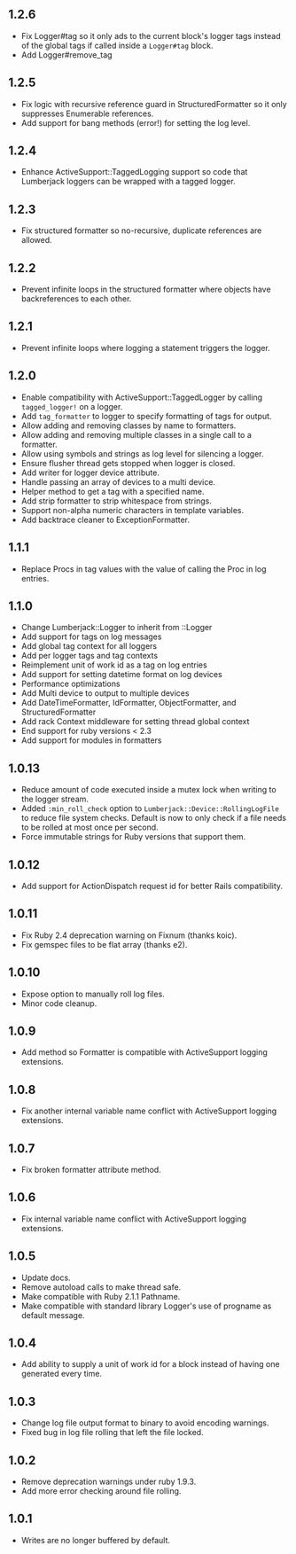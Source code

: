 ## 1.2.6

* Fix Logger#tag so it only ads to the current block's logger tags instead of the global tags if called inside a `Logger#tag` block.
* Add Logger#remove_tag

## 1.2.5

* Fix logic with recursive reference guard in StructuredFormatter so it only suppresses Enumerable references.
* Add support for bang methods (error!) for setting the log level.

## 1.2.4

* Enhance ActiveSupport::TaggedLogging support so code that Lumberjack loggers can be wrapped with a tagged logger.

## 1.2.3

* Fix structured formatter so no-recursive, duplicate references are allowed.

## 1.2.2

* Prevent infinite loops in the structured formatter where objects have backreferences to each other.

## 1.2.1

* Prevent infinite loops where logging a statement triggers the logger.

## 1.2.0

* Enable compatibility with ActiveSupport::TaggedLogger by calling `tagged_logger!` on a logger.
* Add `tag_formatter` to logger to specify formatting of tags for output.
* Allow adding and removing classes by name to formatters.
* Allow adding and removing multiple classes in a single call to a formatter.
* Allow using symbols and strings as log level for silencing a logger.
* Ensure flusher thread gets stopped when logger is closed.
* Add writer for logger device attribute.
* Handle passing an array of devices to a multi device.
* Helper method to get a tag with a specified name.
* Add strip formatter to strip whitespace from strings.
* Support non-alpha numeric characters in template variables.
* Add backtrace cleaner to ExceptionFormatter.

## 1.1.1

* Replace Procs in tag values with the value of calling the Proc in log entries.

## 1.1.0

* Change Lumberjack::Logger to inherit from ::Logger
* Add support for tags on log messages
* Add global tag context for all loggers
* Add per logger tags and tag contexts
* Reimplement unit of work id as a tag on log entries
* Add support for setting datetime format on log devices
* Performance optimizations
* Add Multi device to output to multiple devices
* Add DateTimeFormatter, IdFormatter, ObjectFormatter, and StructuredFormatter
* Add rack Context middleware for setting thread global context
* End support for ruby versions < 2.3
* Add support for modules in formatters

## 1.0.13

* Reduce amount of code executed inside a mutex lock when writing to the logger stream.
* Added `:min_roll_check` option to `Lumberjack::Device::RollingLogFile` to reduce file system checks. Default is now to only check if a file needs to be rolled at most once per second.
* Force immutable strings for Ruby versions that support them.

## 1.0.12

* Add support for ActionDispatch request id for better Rails compatibility.

## 1.0.11

* Fix Ruby 2.4 deprecation warning on Fixnum (thanks koic).
* Fix gemspec files to be flat array (thanks e2).

## 1.0.10

* Expose option to manually roll log files.
* Minor code cleanup.

## 1.0.9

* Add method so Formatter is compatible with ActiveSupport logging extensions.

## 1.0.8

* Fix another internal variable name conflict with ActiveSupport logging extensions.

## 1.0.7

* Fix broken formatter attribute method.

## 1.0.6

* Fix internal variable name conflict with ActiveSupport logging extensions.

## 1.0.5

* Update docs.
* Remove autoload calls to make thread safe.
* Make compatible with Ruby 2.1.1 Pathname.
* Make compatible with standard library Logger's use of progname as default message.

## 1.0.4

* Add ability to supply a unit of work id for a block instead of having one generated every time.

## 1.0.3

* Change log file output format to binary to avoid encoding warnings.
* Fixed bug in log file rolling that left the file locked.

## 1.0.2

* Remove deprecation warnings under ruby 1.9.3.
* Add more error checking around file rolling.

## 1.0.1

* Writes are no longer buffered by default.
